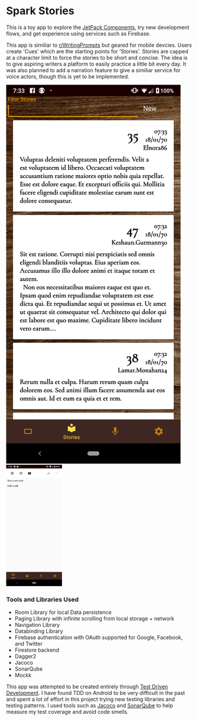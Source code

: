 # Spark Stories

This is a toy app to explore the [JetPack Components](https://developer.android.com/jetpack), try new development flows, and get experience using services such as Firebase.

This app is similiar to [r/WritingPrompts](https://www.reddit.com/r/WritingPrompts/) but geared for mobile devcies. Users create 'Cues' which are the starting points for 'Stories'. Stories are capped at a character limit to force the stories to be short and concise. The idea is to give aspiring writers a platform to easily practice a little bit every day. It was also planned to add a narration feature to give a similiar service for voice actors, though this is yet to be implemented.

<img src="./app/src/main/res/drawable/ss-1.png" >
<img src="./app/src/main/res/drawable/ss-2.png" width="30%" height="30%">

### Tools and Libraries Used
* Room Library for local Data persistence
* Paging Library with infinite scrolling from local storage + network
* Navigation Library
* Databinding Library
* Firebase authentication with OAuth supported for Google, Facebook, and Twitter
* Firestore backend
* Dagger2
* Jacoco
* SonarQube
* Mockk

This app was attempted to be created entirely through [Test Driven Development](https://en.wikipedia.org/wiki/Test-driven_development). I have found TDD on Android to be very difficult in the past and spent a lot of effort in this project trying new testing libraries and testing patterns. I used tools such as [Jacoco](https://github.com/jacoco/jacoco) and [SonarQube](https://www.sonarqube.org/) to help measure my test coverage and avoid code smells.
